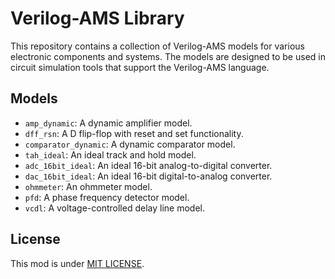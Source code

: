 # Verilog-AMS Library

This repository contains a collection of Verilog-AMS models for various electronic components and systems. The models are designed to be used in circuit simulation tools that support the Verilog-AMS language.

## Models
- `amp_dynamic`: A dynamic amplifier model.
- `dff_rsn`: A D flip-flop with reset and set functionality.
- `comparator_dynamic`: A dynamic comparator model.
- `tah_ideal`: An ideal track and hold model.
- `adc_16bit_ideal`: An ideal 16-bit analog-to-digital converter.
- `dac_16bit_ideal`: An ideal 16-bit digital-to-analog converter.
- `ohmmeter`: An ohmmeter model.
- `pfd`: A phase frequency detector model.
- `vcdl`: A voltage-controlled delay line model.

## License

This mod is under [MIT LICENSE](LICENSE).
